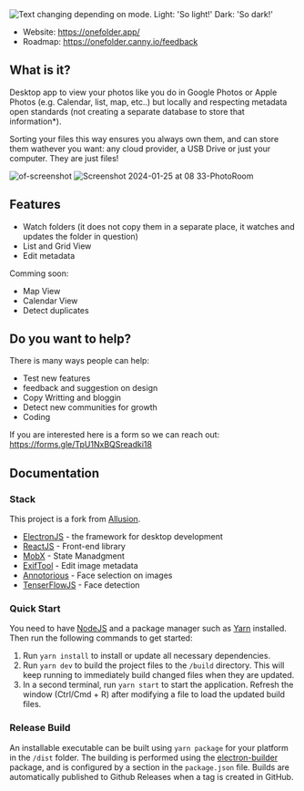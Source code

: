 <picture>
  <source media="(prefers-color-scheme: dark)" srcset="https://github.com/OneFolderApp/OneFolder/assets/27826950/e12e0f46-a1a8-484f-a443-b71d4a30d37f">
  <img alt="Text changing depending on mode. Light: 'So light!' Dark: 'So dark!'" src="https://github.com/OneFolderApp/OneFolder/assets/27826950/b6291e54-daf9-42c1-8649-ec14532d79c7">
</picture>

- Website: https://onefolder.app/
- Roadmap: https://onefolder.canny.io/feedback

## What is it?
Desktop app to view your photos like you do in Google Photos or Apple Photos (e.g. Calendar, list, map, etc..) but locally and respecting metadata open standards (not creating a separate database to store that information*).

Sorting your files this way ensures you always own them, and can store them wathever you want: any cloud provider, a USB Drive or just your computer. They are just files!

![of-screenshot](https://github.com/OneFolderApp/OneFolder/assets/27826950/8a720625-18ce-4bf2-8ad5-c70896af514e)
![Screenshot 2024-01-25 at 08 33-PhotoRoom](https://github.com/OneFolderApp/OneFolder/assets/27826950/fc735aff-1941-4120-b5e6-b52894e2308a)

## Features
- Watch folders (it does not copy them in a separate place, it watches and updates the folder in question)
- List and Grid View
- Edit metadata

Comming soon:
- Map View
- Calendar View
- Detect duplicates

## Do you want to help?
There is many ways people can help:
- Test new features
- feedback and suggestion on design
- Copy Writting and bloggin
- Detect new communities for growth
- Coding

If you are interested here is a form so we can reach out:
https://forms.gle/TpU1NxBQSreadki18


## Documentation
### Stack
This project is a fork from [Allusion](https://github.com/allusion-app/Allusion).
* [ElectronJS](https://www.electronjs.org/) - the framework for desktop development
* [ReactJS](https://react.dev/) - Front-end library
* [MobX](https://mobx.js.org/README.html) - State Manadgment
* [ExifTool](https://exiftool.org/) - Edit image metadata
* [Annotorious](https://annotorious.github.io/) - Face selection on images
* [TenserFlowJS](https://www.tensorflow.org/js) - Face detection
  
### Quick Start

You need to have [NodeJS](https://nodejs.org/en/download/) and a package manager such as [Yarn](https://yarnpkg.com/lang/en/docs/install/) installed.
Then run the following commands to get started:

1. Run `yarn install` to install or update all necessary dependencies.
2. Run `yarn dev` to build the project files to the `/build` directory. This will keep running to immediately build changed files when they are updated.
3. In a second terminal, run `yarn start` to start the application. Refresh the window (Ctrl/Cmd + R) after modifying a file to load the updated build files.

### Release Build

An installable executable can be built using `yarn package` for your platform in the `/dist` folder. The building is performed using the [electron-builder](https://www.electron.build/) package, and is configured by a section in the `package.json` file.
Builds are automatically published to Github Releases when a tag is created in GitHub.


